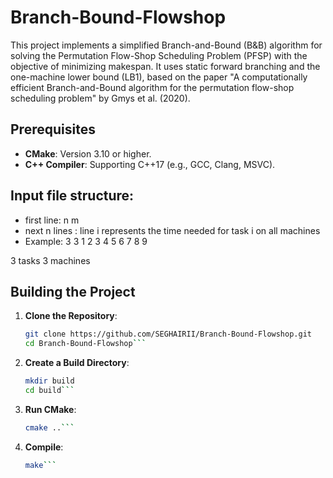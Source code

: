 # Branch-Bound-Flowshop

This project implements a simplified Branch-and-Bound (B&B) algorithm for solving the Permutation Flow-Shop Scheduling Problem (PFSP) with the objective of minimizing makespan. It uses static forward branching and the one-machine lower bound (LB1), based on the paper "A computationally efficient Branch-and-Bound algorithm for the permutation flow-shop scheduling problem" by Gmys et al. (2020).

## Prerequisites
- **CMake**: Version 3.10 or higher.
- **C++ Compiler**: Supporting C++17 (e.g., GCC, Clang, MSVC).

## Input file structure:
- first line: n m
- next n lines : line i represents the time needed for task i on all machines
- Example:
3 3
1 2 3
4 5 6
7 8 9

3 tasks 3 machines


## Building the Project
1. **Clone the Repository**:
   ```bash
   git clone https://github.com/SEGHAIRII/Branch-Bound-Flowshop.git
   cd Branch-Bound-Flowshop```

2. **Create a Build Directory**:
    ```bash
    mkdir build
    cd build```

3. **Run CMake**:
    ```bash
    cmake ..```

4. **Compile**:
    ```bash
    make```